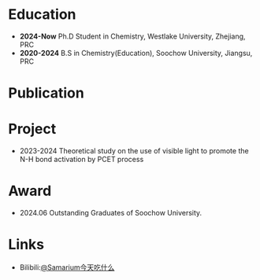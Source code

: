 # Education

* **2024-Now** Ph.D Student in Chemistry, Westlake University, Zhejiang, PRC
* **2020-2024** B.S in Chemistry(Education), Soochow University, Jiangsu, PRC

# Publication


# Project

* 2023-2024 Theoretical study on the use of visible light to promote the N-H bond activation by PCET process

# Award

* 2024.06  Outstanding Graduates of Soochow University.

# Links

* Bilibili:[@Samarium今天吃什么](https://space.bilibili.com/10044859)

